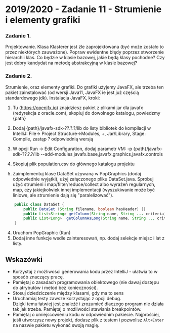 # 2019/2020 - Zadanie 11 - Strumienie i elementy grafiki

### Zadanie 1.
Projektowanie. Klasa Klasterer jest źle zaprojektowana (być może zostało to przez niektórych zauważone). Popraw ewidentne błędy poprzez stworzenie hierarchii klas. Co będzie w klasie bazowej, jakie będą klasy pochodne? Czy jest dobry kandydat na metodę abstrakcyjną w klasie bazowej?


### Zadanie 2.
Strumienie, oraz elementy grafiki. Do grafiki użyjemy JavaFX, ale trzeba ten pakiet zainstalować (od wersji Java11, JavaFX ie jest już częścią standardowego  jdk).
Instalacja JavaFX, kroki:
  1. Tu (https://openjfx.io) znajdziesz pakiet z plikami jar dla javafx (redyrekcja z oracle.com), skopiuj do dowolnego katalogu, powiedzmy {path}
  
  2. Dodaj {path}/javafx-sdk-??.?.?/lib do listy bibliotek do kompilacji w IntelliJ: File-> Project Structure->Modules, +, Jar/Library, Stage: Compile, zastąp ? odpowiednią wersją

  3. W opcji Run -> Edit Configuration, dodaj parametr VM: 
  -p {path}/javafx-sdk-??.?.?/lib --add-modules javafx.base,javafx.graphics,javafx.controls

2. Skopiuj plik population.csv do głównego katalogu projektu

3. Zaimplementuj klasę DataSet używaną w PopGraphics (dodaj odpowiednie wyjątki), użyj załączonego pliku DataSet.java.
   Spróbuj użyć strumieni i map/filter/reduce/collect albo wyrażeń regularnych, map, czy jakiejkolwiek innej implementacji (wyszukiwanie może być liniowe, ale strumienie dają się "paralelizować").
```java
    public class DataSet {
        public DataSet (String filename, boolean hasHeader) {}
        public List<String> getColumn(String name, String ... criteria) {}
        public List<Long>  getColumnAsLong(String name, String ... critera) {}
    }
```
4. Uruchom PopGraphic (Run)
5. Dodaj inne funkcje wedle zainteresowań, np. dodaj selekcje miejsc i lat z listy.


## Wskazówki
- Korzystaj z możliwości generowania kodu przez IntelliJ - ułatwia to w sposób znaczący pracę. 
- Pamiętaj o zasadach programowania obiektowego (nie dawaj dostępu do atrybutów i metod bez konieczności).
- Stosuj dziedziczenie między klasami, gdy ma to sens
- Uruchamiaj testy zawsze korzystając z opcji debug.  
Dzięki temu łatwiej jest znaleźć i zrozumieć dlaczego program nie działa tak jak trzeba.  Pamiętaj o możliwości stawiania breakpointów.
- Pamiętaj o umiejscowieniu kodu w odpowiednim pakiecie. 
Najprościej, jeśli utworzysz nowy projekt, dodasz plik z testem i pozwolisz `Alt+Enter` 
na nazwie pakietu wykonać swoją magię.

